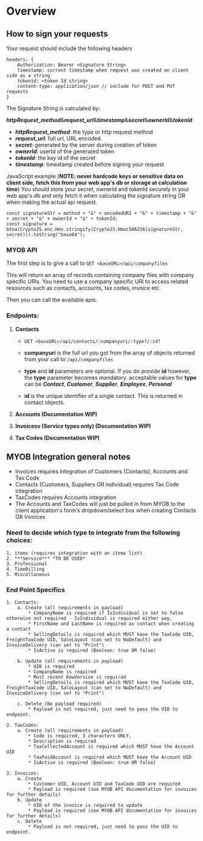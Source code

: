 # Overview

## How to sign your requests

Your request should include the following headers

```
headers: {
	Authorization: Bearer <Signature String>
	timestamp: current timestamp when request was created on client side as a string
	tokenid: <token Id string>
	content-type: application/json // include for POST and PUT requests
}
```

The Signature String is calculated by:

***httpRequest_method***&***request_url***&***timestamp***&***secret***&***ownerId***&***tokenId***

* ***httpRequest_method***: the type or http request method
* ***request_url***: full url, URL encoded.
* ***secret***: generated by the server during creation of token
* ***ownerId***: userId of the generated token
* ***tokenId***: the key id of the secret
* ***timestamp***: timestamp created before signing your request

JavaScript example (**NOTE: never hardcode keys or sensitive data on client side, fetch this from your web app's db or storage at calculation time**)
You should store your secret, ownerId and tokenId securely in your web app's db and only fetch it when calculating the signature string OR when making the actual
api request.
```
const signatureStr = method + "&" + encodedURI + "&" + timestamp + "&" + secret + "&" + ownerId + "&" + tokenId;
const signature = btoa(CryptoJS.enc.Hex.stringify(CryptoJS.HmacSHA256(signatureStr, secret))).toString("base64");
```
### MYOB API

The first step is to give a call to
```GET <baseURL>/api/companyfiles```

This will return an array of records containing company files with company specific URIs. You need to use a company specific URI to access related resources such as 
contacts, accounts, tax codes, invoice etc.

Then you can call the available apis.

### Endpoints:

1. **Contacts**
	
	* ```GET <baseURL>/api/contacts/:companyuri/:type?/:id?```

	* **companyuri** is the full url you got from the array of objects returned from your call to ```/api/companyfiles```
	* **type** and **id** parameters are optional. If you do provide **id** however, the **type** parameter becomes mandatory.
	acceptable values for **type** can be ***Contact***, ***Customer***, ***Supplier***, ***Employee***, ***Personal***

	* **id** is the unique identifier of a single contact. This is returned in contact objects.

2. **Accounts (Documentation WIP)**

3. **Invoicesv (Service types only) (Documentation WIP)**

4. **Tax Codes (Documentation WIP)**

## MYOB Integration general notes

* Invoices requires integration of Customers (Contacts), Accounts and Tax Code
* Contacts (Customers, Suppliers OR individual) requires Tax Code integration
* TaxCodes requires Accounts integration
* The Accounts and TaxCodes will just be pulled in from MYOB to the client application's form's dropdown/select box when creating Contacts OR Invoices

### Need to decide which type to integrate from the following choices:
    1. items (requires integration with an items list)
    2. ***Service*** *TO BE USED*
    3. Professional
    4. TimeBilling
    5. Miscellaneous

### End Point Specifics
	1. Contacts:
		a. Create (all requirements in payload)
			* CompanyName is required if IsIndividual is set to false otherwise not required - IsIndividual is required either way,
			* FirstName and LastName is required as contact when creating a contact
			* SellingDetails is required which MUST have the TaxCode UID, FreightTaxCode UID, SaleLayout (can set to NoDefault) and InvoiceDelivery (can set to "Print")
			* IsActive is required (Boolean: true OR false)

		b. Update (all requirements in payload)
			* UID is required
			* CompanyName is required
			* Most recent RowVersion is required
			* SellingDetails is required which MUST have the TaxCode UID, FreightTaxCode UID, SaleLayout (can set to NoDefault) and InvoiceDelivery (can set to "Print")
			
		c. Delete (No payload required)
			* Payload is not required, just need to pass the UID to endpoint.

	2. TaxCodes:
		a. Create (all requirements in payload)
			* Code is required, 3 characters ONLY,
			* Description is required
			* TaxCollectedAccount is required which MUST have the Account UID
			* TaxPaidAccount is required which MUST have the Account UID
			* IsActive is required (Boolean: true OR false)

	3. Invoices:
		a. Create
			* Customer UID, Account UID and TaxCode UID are required
			* Payload is required (see MYOB API documentation for invoices for further details)
		b. Update
			* UID of the invoice is required to update
			* Payload is required (see MYOB API documentation for invoices for further details)
		c. Delete
			* Payload is not required, just need to pass the UID to endpoint.